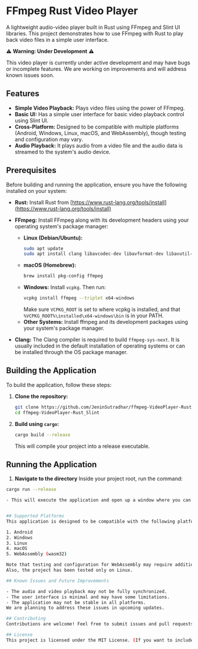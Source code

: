 
# FFmpeg Rust Video Player

A lightweight audio-video player built in Rust using FFmpeg and Slint UI libraries. This project demonstrates how to use FFmpeg with Rust to play back video files in a simple user interface.

⚠️ **Warning: Under Development** ⚠️

This video player is currently under active development and may have bugs or incomplete features. We are working on improvements and will address known issues soon.

## Features

*   **Simple Video Playback:** Plays video files using the power of FFmpeg.
*   **Basic UI:** Has a simple user interface for basic video playback control using Slint UI.
*   **Cross-Platform:** Designed to be compatible with multiple platforms (Android, Windows, Linux, macOS, and WebAssembly), though testing and configuration may vary.
*   **Audio Playback:** It plays audio from a video file and the audio data is streamed to the system's audio device.

## Prerequisites

Before building and running the application, ensure you have the following installed on your system:

*   **Rust:** Install Rust from [https://www.rust-lang.org/tools/install](https://www.rust-lang.org/tools/install)
*   **FFmpeg:** Install FFmpeg along with its development headers using your operating system's package manager:
    *   **Linux (Debian/Ubuntu):**
        ```bash
        sudo apt update
        sudo apt install clang libavcodec-dev libavformat-dev libavutil-dev libavfilter-dev libavdevice-dev libasound2-dev pkg-config
        ```
    *   **macOS (Homebrew):**
        ```bash
        brew install pkg-config ffmpeg
        ```
    *   **Windows:** Install `vcpkg`. Then run:
        ```bash
        vcpkg install ffmpeg --triplet x64-windows
        ```
        Make sure `VCPKG_ROOT` is set to where vcpkg is installed, and that `%VCPKG_ROOT%\installed\x64-windows\bin` is in your PATH.
    * **Other Systems:** Install ffmpeg and its development packages using your system's package manager.

*   **Clang:**  The Clang compiler is required to build `ffmpeg-sys-next`. It is usually included in the default installation of operating systems or can be installed through the OS package manager.

## Building the Application

To build the application, follow these steps:

1.  **Clone the repository:**
    ```bash
    git clone https://github.com/JeninSutradhar/ffmpeg-VideoPlayer-Rust_Slint
    cd ffmpeg-VideoPlayer-Rust_Slint
    ```

2.  **Build using `cargo`:**
    ```bash
    cargo build --release
    ```
    This will compile your project into a release executable.

## Running the Application

1.  **Navigate to the directory** Inside your project root, run the command:
   ```bash
   cargo run --release

- This will execute the application and open up a window where you can select a video to be played.


## Supported Platforms
This application is designed to be compatible with the following platforms:

1. Android
2. Windows
3. Linux
4. macOS
5. WebAssembly (wasm32)

Note that testing and configuration for WebAssembly may require additional setup and might not be fully supported.
Also, the project has been tested only on Linux.

## Known Issues and Future Improvements

- The audio and video playback may not be fully synchronized.
- The user interface is minimal and may have some limitations.
- The application may not be stable in all platforms.
We are planning to address these issues in upcoming updates.

## Contributing
Contributions are welcome! Feel free to submit issues and pull requests.

## License
This project is licensed under the MIT License. (If you want to include a license)


